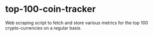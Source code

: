 # top-100-coin-tracker
 Web scraping script to fetch and store various metrics for the top 100 crypto-currencies on a regular basis.
